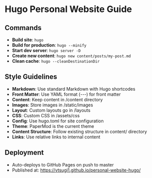 # Hugo Personal Website Guide

## Commands
- **Build site**: `hugo`
- **Build for production**: `hugo --minify`
- **Start dev server**: `hugo server -D`
- **Create new content**: `hugo new content/posts/my-post.md`
- **Clean cache**: `hugo --cleanDestinationDir`

## Style Guidelines
- **Markdown**: Use standard Markdown with Hugo shortcodes
- **Front Matter**: Use YAML format (---) for front matter
- **Content**: Keep content in /content directory
- **Images**: Store images in /static/images
- **Layout**: Custom layouts go in /layouts
- **CSS**: Custom CSS in /assets/css
- **Config**: Use hugo.toml for site configuration
- **Theme**: PaperMod is the current theme
- **Content Structure**: Follow existing structure in content/ directory
- **Links**: Use relative links to internal content

## Deployment
- Auto-deploys to GitHub Pages on push to master
- Published at: https://vtsugi1.github.io/personal-website-hugo/